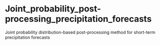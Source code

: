 # Joint_probability_post-processing_precipitation_forecasts
Joint probability distribution-based post-processing method for short-term precipitation forecasts
